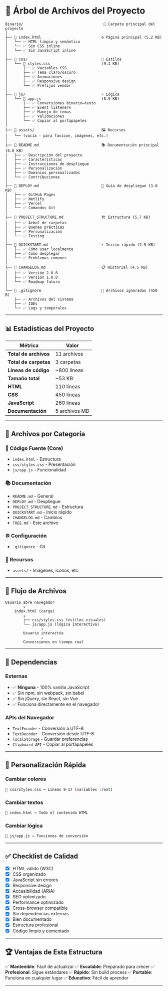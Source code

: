 # 🌳 Árbol de Archivos del Proyecto

```
Binario/                                    📁 Carpeta principal del proyecto
│
├── 📄 index.html                           ⚙️ Página principal (5.2 KB)
│   └── ✅ HTML limpio y semántico
│   └── ✅ Sin CSS inline
│   └── ✅ Sin JavaScript inline
│
├── 📁 css/                                 🎨 Estilos
│   └── 📄 styles.css                       (9.1 KB)
│       ├── ✅ Variables CSS
│       ├── ✅ Tema claro/oscuro
│       ├── ✅ Animaciones
│       ├── ✅ Responsive design
│       └── ✅ Prefijos vendor
│
├── 📁 js/                                  ⚡ Lógica
│   └── 📄 app.js                           (8.9 KB)
│       ├── ✅ Conversiones binario↔texto
│       ├── ✅ Event listeners
│       ├── ✅ Manejo de temas
│       ├── ✅ Validaciones
│       └── ✅ Copiar al portapapeles
│
├── 📁 assets/                              🖼️ Recursos
│   └── (vacía - para favicon, imágenes, etc.)
│
├── 📄 README.md                            📚 Documentación principal (6.0 KB)
│   ├── ✅ Descripción del proyecto
│   ├── ✅ Características
│   ├── ✅ Instrucciones de despliegue
│   ├── ✅ Personalización
│   ├── ✅ Dominios personalizados
│   └── ✅ Contribuciones
│
├── 📄 DEPLOY.md                            🚀 Guía de despliegue (3.0 KB)
│   ├── ✅ GitHub Pages
│   ├── ✅ Netlify
│   ├── ✅ Vercel
│   └── ✅ Comandos Git
│
├── 📄 PROJECT_STRUCTURE.md                 🏗️ Estructura (5.7 KB)
│   ├── ✅ Árbol de carpetas
│   ├── ✅ Buenas prácticas
│   ├── ✅ Personalización
│   └── ✅ Testing
│
├── 📄 QUICKSTART.md                        ⚡ Inicio rápido (2.5 KB)
│   ├── ✅ Cómo usar localmente
│   ├── ✅ Cómo desplegar
│   └── ✅ Problemas comunes
│
├── 📄 CHANGELOG.md                         📋 Historial (4.5 KB)
│   ├── ✅ Versión 2.0.0
│   ├── ✅ Versión 1.0.0
│   └── ✅ Roadmap futuro
│
└── 📄 .gitignore                           🚫 Archivos ignorados (450 B)
    ├── ✅ Archivos del sistema
    ├── ✅ IDEs
    └── ✅ Logs y temporales
```

---

## 📊 Estadísticas del Proyecto

| Métrica | Valor |
|---------|-------|
| **Total de archivos** | 11 archivos |
| **Total de carpetas** | 3 carpetas |
| **Líneas de código** | ~800 líneas |
| **Tamaño total** | ~53 KB |
| **HTML** | 110 líneas |
| **CSS** | 450 líneas |
| **JavaScript** | 260 líneas |
| **Documentación** | 5 archivos MD |

---

## 🎯 Archivos por Categoría

### 🔧 Código Fuente (Core)
- `index.html` - Estructura
- `css/styles.css` - Presentación
- `js/app.js` - Funcionalidad

### 📚 Documentación
- `README.md` - General
- `DEPLOY.md` - Despliegue
- `PROJECT_STRUCTURE.md` - Estructura
- `QUICKSTART.md` - Inicio rápido
- `CHANGELOG.md` - Cambios
- `TREE.md` - Este archivo

### ⚙️ Configuración
- `.gitignore` - Git

### 📁 Recursos
- `assets/` - Imágenes, iconos, etc.

---

## 🚀 Flujo de Archivos

```
Usuario abre navegador
        ↓
    index.html (carga)
        ↓
        ├── css/styles.css (estilos visuales)
        └── js/app.js (lógica interactiva)
                ↓
        Usuario interactúa
                ↓
        Conversiones en tiempo real
```

---

## 📝 Dependencias

### Externas
- ✅ **Ninguna** - 100% vanilla JavaScript
- ✅ Sin npm, sin webpack, sin babel
- ✅ Sin jQuery, sin React, sin Vue
- ✅ Funciona directamente en el navegador

### APIs del Navegador
- `TextEncoder` - Conversión a UTF-8
- `TextDecoder` - Conversión desde UTF-8
- `localStorage` - Guardar preferencias
- `Clipboard API` - Copiar al portapapeles

---

## 🎨 Personalización Rápida

### Cambiar colores
```bash
📄 css/styles.css → Líneas 8-17 (variables :root)
```

### Cambiar textos
```bash
📄 index.html → Todo el contenido HTML
```

### Cambiar lógica
```bash
📄 js/app.js → Funciones de conversión
```

---

## ✅ Checklist de Calidad

- [x] HTML válido (W3C)
- [x] CSS organizado
- [x] JavaScript sin errores
- [x] Responsive design
- [x] Accesibilidad (ARIA)
- [x] SEO optimizado
- [x] Performance optimizado
- [x] Cross-browser compatible
- [x] Sin dependencias externas
- [x] Bien documentado
- [x] Estructura profesional
- [x] Código limpio y comentado

---

## 🏆 Ventajas de Esta Estructura

✅ **Mantenible**: Fácil de actualizar
✅ **Escalable**: Preparado para crecer
✅ **Profesional**: Sigue estándares
✅ **Rápido**: Sin build process
✅ **Portable**: Funciona en cualquier lugar
✅ **Educativo**: Fácil de aprender

---


